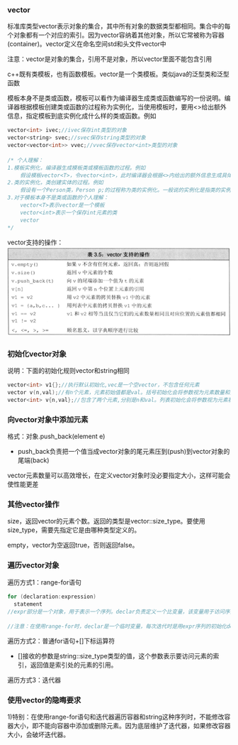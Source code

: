 ### vector
标准库类型vector表示对象的集合，其中所有对象的数据类型都相同。集合中的每个对象都有一个对应的索引。因为vector容纳着其他对象，所以它常被称为容器(container)。vector定义在命名空间std和头文件vector中

注意：vector是对象的集合，引用不是对象，所以vector里面不能包含引用

c++既有类模板，也有函数模板。vector是一个类模板。类似java的泛型类和泛型函数

模板本身不是类或函数，模板可以看作为编译器生成类或函数编写的一份说明。编译器根据模板创建类或函数的过程称为实例化，当使用模板时，要用<>给出额外信息，指定模板到底实例化成什么样的类或函数。例如
``` cpp
vector<int> ivec;//ivec保存int类型的对象
vector<string> svec;//svec保存string类型的对象
vector<vector<int>> vvec;//vvec保存vector<int>类型的对象

/* 个人理解：
1.模板实例化，编译器生成模板类或模板函数的过程。例如
    假设模板vector<T>，令vector<int>，此时编译器会根据<>内给出的额外信息生成具体的模板类
2.类的实例化，类创建实体的过程。例如
    假设有一个Person类，Person p;的过程称为类的实例化。一般说的实例化是指类的实例化
3.对于模板本身不是类或函数的个人理解：
    vector<T>表示vector是一个模板
    vector<int>表示一个保存int元素的类
    vector
*/
```

vector支持的操作：
![](images/2022-11-13-19-08-18.png)

### 初始化vector对象
说明：下面的初始化规则vector和string相同

``` cpp
vector<int> v1{};//执行默认初始化,vec是一个空vector，不包含任何元素
vector v(n,val);//有n个元素，元素初始值都是val。括号初始化会将参数视为元素数量和元素初始值
vector<int> v{n,val};//包含了两个元素,分别是n和val。列表初始化会将参数视为元素初始值的列表

```

### 向vector对象中添加元素
格式：对象.push_back(element e)
  - push_back负责把一个值当成vector对象的尾元素压到(push)到vector对象的尾端(back)

vector元素数量可以高效增长，在定义vector对象时没必要指定大小，这样可能会使性能更差


### 其他vector操作
size，返回vector的元素个数。返回的类型是vector::size_type。要使用size_type，需要先指定它是由哪种类型定义的。

empty，vector为空返回true，否则返回false。

### 遍历vector对象
遍历方式1：range-for语句
``` cpp
for (declaration:expression)
  statement
//expr部分是一个对象，用于表示一个序列。declar负责定义一个比变量，该变量用于访问序列中的基础元素。每次迭代时，declar会初始化为expr序列的下一个元素，类似java的增强for循环

//注意：在使用range-for时，declar是一个临时变量，每次迭代时是用expr序列的初始化declar。他并不是序列中的元素，如果需要改变序列中元素的值，需要将declar声明为引用。
```

遍历方式2：普通for语句+[]下标运算符
  - []接收的参数是string::size_type类型的值，这个参数表示要访问元素的索引，返回值是索引处的元素的引用。

遍历方式3：迭代器

### 使用vector的隐晦要求
1)特别：在使用range-for语句和迭代器遍历容器和string这种序列时，不能修改容器大小，即不能向容器中添加或删除元素。因为底层维护了迭代器，如果修改容器大小，会破坏迭代器。